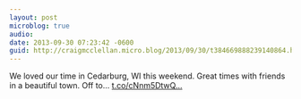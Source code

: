 ```yaml
---
layout: post
microblog: true
audio: 
date: 2013-09-30 07:23:42 -0600
guid: http://craigmcclellan.micro.blog/2013/09/30/t384669888239140864.html
---
```

We loved our time in Cedarburg, WI this weekend. Great times with friends in a beautiful town. Off to… [t.co/cNnm5DtwQ...](http://t.co/cNnm5DtwQL)
